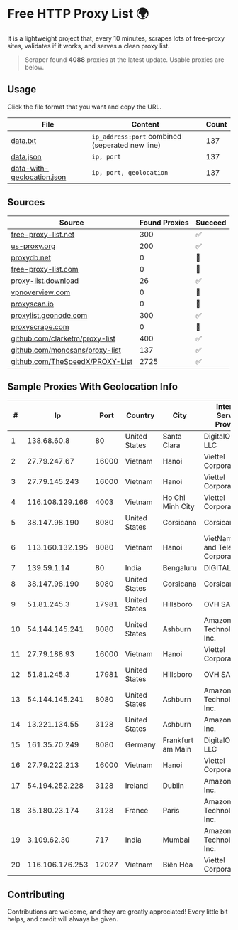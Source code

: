 
# Free HTTP Proxy List 🌍

It is a lightweight project that, every 10 minutes, scrapes lots of free-proxy sites, validates if it works, and serves a clean proxy list.


> Scraper found **4088** proxies at the latest update. Usable proxies are below.

## Usage

Click the file format that you want and copy the URL.


|File|Content|Count|
|----|-------|-----|
|[data.txt](https://raw.githubusercontent.com/themiralay/Proxy-List-World/master/data.txt)|`ip_address:port` combined (seperated new line)|137|
|[data.json](https://raw.githubusercontent.com/themiralay/Proxy-List-World/master/data.json)|`ip, port`|137|
|[data-with-geolocation.json](https://raw.githubusercontent.com/themiralay/Proxy-List-World/master/data-with-geolocation.json)|`ip, port, geolocation`|137|

## Sources

|Source|Found Proxies|Succeed|
|------|-------------|-------|
|[free-proxy-list.net](https://free-proxy-list.net)|300|✅|
|[us-proxy.org](https://www.us-proxy.org)|200|✅|
|[proxydb.net](http://proxydb.net)|0|🚫|
|[free-proxy-list.com](https://free-proxy-list.com/?page=&port=&type%5B%5D=http&type%5B%5D=https&up_time=0&search=Search)|0|🚫|
|[proxy-list.download](https://www.proxy-list.download/HTTP)|26|✅|
|[vpnoverview.com](https://vpnoverview.com/privacy/anonymous-browsing/free-proxy-servers)|0|🚫|
|[proxyscan.io](https://www.proxyscan.io)|0|🚫|
|[proxylist.geonode.com](https://proxylist.geonode.com/api/proxy-list?limit=300&page=1&sort_by=lastChecked&sort_type=desc&protocols=http,https)|300|✅|
|[proxyscrape.com](https://api.proxyscrape.com/v2/?request=displayproxies&protocol=http&timeout=10000&country=all&ssl=all&anonymity=all)|0|🚫|
|[github.com/clarketm/proxy-list](https://raw.githubusercontent.com/clarketm/proxy-list/master/proxy-list-raw.txt)|400|✅|
|[github.com/monosans/proxy-list](https://raw.githubusercontent.com/monosans/proxy-list/main/proxies/http.txt)|137|✅|
|[github.com/TheSpeedX/PROXY-List](https://raw.githubusercontent.com/TheSpeedX/PROXY-List/master/http.txt)|2725|✅|


## Sample Proxies With Geolocation Info

|#|Ip|Port|Country|City|Internet Service Provider|
|-|--|----|-------|----|-------------------------|
|1|138.68.60.8|80|United States|Santa Clara|DigitalOcean, LLC|
|2|27.79.247.67|16000|Vietnam|Hanoi|Viettel Corporation|
|3|27.79.145.243|16000|Vietnam|Hanoi|Viettel Corporation|
|4|116.108.129.166|4003|Vietnam|Ho Chi Minh City|Viettel Corporation|
|5|38.147.98.190|8080|United States|Corsicana|Corsicana ISD|
|6|113.160.132.195|8080|Vietnam|Hanoi|VietNam Post and Telecom Corporation|
|7|139.59.1.14|80|India|Bengaluru|DIGITALOCEAN|
|8|38.147.98.190|8080|United States|Corsicana|Corsicana ISD|
|9|51.81.245.3|17981|United States|Hillsboro|OVH SAS|
|10|54.144.145.241|8080|United States|Ashburn|Amazon Technologies Inc.|
|11|27.79.188.93|16000|Vietnam|Hanoi|Viettel Corporation|
|12|51.81.245.3|17981|United States|Hillsboro|OVH SAS|
|13|54.144.145.241|8080|United States|Ashburn|Amazon Technologies Inc.|
|14|13.221.134.55|3128|United States|Ashburn|Amazon.com, Inc.|
|15|161.35.70.249|8080|Germany|Frankfurt am Main|DigitalOcean, LLC|
|16|27.79.222.213|16000|Vietnam|Hanoi|Viettel Corporation|
|17|54.194.252.228|3128|Ireland|Dublin|Amazon.com, Inc.|
|18|35.180.23.174|3128|France|Paris|Amazon Technologies Inc.|
|19|3.109.62.30|717|India|Mumbai|Amazon Technologies Inc.|
|20|116.106.176.253|12027|Vietnam|Biên Hòa|Viettel Corporation|



## Contributing

Contributions are welcome, and they are greatly appreciated! Every
little bit helps, and credit will always be given.

